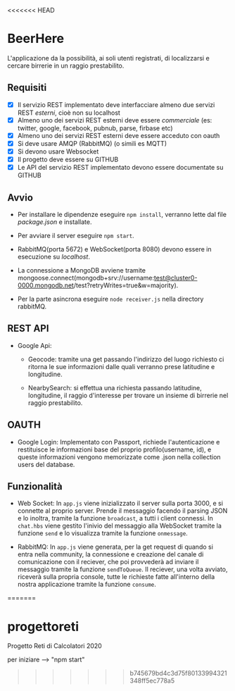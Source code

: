 <<<<<<< HEAD
# BeerHere
L'applicazione da la possibilità, ai soli utenti registrati, di localizzarsi e cercare birrerie in un raggio prestabilito.

## **Requisiti**
- [x] Il servizio REST implementato deve interfacciare almeno due servizi REST *esterni*, cioè non su localhost
- [x] Almeno uno dei servizi REST esterni deve essere *commerciale* (es: twitter, google, facebook, pubnub, parse, firbase etc)
- [x] Almeno uno dei servizi REST esterni deve essere acceduto con oauth
- [x] Si deve usare AMQP (RabbitMQ) (o simili es MQTT)
- [x] Si devono usare Websocket
- [x] Il progetto deve essere su GITHUB
- [x] Le API del servizio REST implementato devono essere documentate su GITHUB

## **Avvio**

- Per installare le dipendenze eseguire `npm install`, verranno lette dal file *package.json* e installate.

- Per avviare il server eseguire `npm start`.

- RabbitMQ(porta 5672) e WebSocket(porta 8080) devono essere in esecuzione su _localhost_.

- La connessione a MongoDB avviene tramite mongoose.connect(mongodb+srv://username:test@cluster0-0000.mongodb.net/test?retryWrites=true&w=majority).
  
- Per la parte asincrona eseguire `node receiver.js` nella directory rabbitMQ.

## **REST API**

- Google Api:
  - Geocode: tramite una get passando l'indirizzo del luogo richiesto ci ritorna le sue informazioni dalle quali verranno prese latitudine e longitudine.
  
  - NearbySearch: si effettua una richiesta passando latitudine, longitudine, il raggio d'interesse per trovare un insieme di birrerie nel raggio prestabilito. 


## **OAUTH**

- Google Login: Implementato con Passport, richiede l'autenticazione e restituisce le informazioni base del proprio profilo(username, id), e queste informazioni vengono memorizzate come .json nella collection users del database.

## **Funzionalità**

- Web Socket: In `app.js` viene inizializzato il server sulla porta 3000, e si connette al proprio server. Prende il messaggio facendo il parsing JSON e lo inoltra, tramite la funzione `broadcast`, a tutti i client connessi. In `chat.hbs` viene gestito l'inivio del messaggio alla WebSocket tramite la funzione `send` e lo visualizza tramite la funzione `onmessage`. 

- RabbitMQ: In `app.js` viene generata, per la get request di quando si entra nella community, la connessione e creazione del canale di comunicazione con il reciever, che poi provvederà ad inviare il messaggio tramite la funzione `sendToQueue`. Il reciever, una volta avviato, riceverà sulla propria console, tutte le richieste fatte all'interno della nostra applicazione tramite la funzione `consume`. 

=======
# progettoreti
Progetto Reti di Calcolatori 2020

per iniziare --> "npm start"
>>>>>>> b745679bd4c3d75f80133994321348ff5ec778a5
